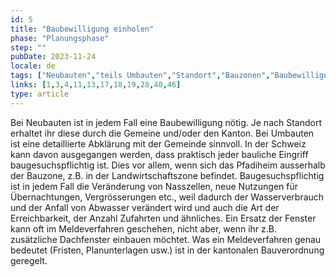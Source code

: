 ```yaml
---
id: 5
title: "Baubewilligung einholen"
phase: "Planungsphase"
step: ""
pubDate: 2023-11-24
locale: de
tags: ["Neubauten","teils Umbauten","Standort","Bauzonen","Baubewilligung","Meldeverfahren","Verfahren"]
links: [1,3,4,11,13,17,18,19,28,40,46]
type: article
---
```


Bei Neubauten ist in jedem Fall eine Baubewilligung nötig. Je nach Standort erhaltet ihr diese durch die Gemeine und/oder den Kanton. Bei Umbauten ist eine detaillierte Abklärung mit der Gemeinde sinnvoll. In der Schweiz kann davon ausgegangen werden, dass praktisch jeder bauliche Eingriff baugesuchspflichtig ist. Dies vor allem, wenn sich das Pfadiheim ausserhalb der Bauzone, z.B. in der Landwirtschaftszone befindet. Baugesuchspflichtig ist in jedem Fall die Veränderung von Nasszellen, neue Nutzungen für Übernachtungen, Vergrösserungen etc., weil dadurch der Wasserverbrauch und der Anfall von Abwasser verändert wird und auch die Art der Erreichbarkeit, der Anzahl Zufahrten und ähnliches. Ein Ersatz der Fenster kann oft im Meldeverfahren geschehen, nicht aber, wenn ihr z.B. zusätzliche Dachfenster einbauen möchtet. Was ein Meldeverfahren genau bedeutet (Fristen, Planunterlagen usw.) ist in der kantonalen Bauverordnung geregelt.
